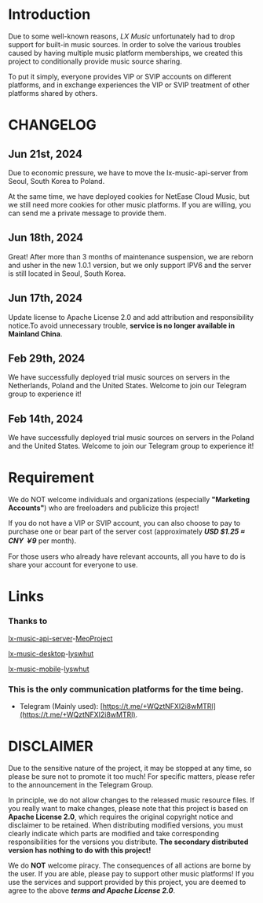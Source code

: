 # Introduction
Due to some well-known reasons, *LX Music* unfortunately had to drop support for built-in music sources. In order to solve the various troubles caused by having multiple music platform memberships, we created this project to conditionally provide music source sharing.

To put it simply, everyone provides VIP or SVIP accounts on different platforms, and in exchange experiences the VIP or SVIP treatment of other platforms shared by others.

# CHANGELOG
## Jun 21st, 2024
Due to economic pressure, we have to move the lx-music-api-server from Seoul, South Korea to Poland. 

At the same time, we have deployed cookies for NetEase Cloud Music, but we still need more cookies for other music platforms. If you are willing, you can send me a private message to provide them. 
## Jun 18th, 2024
Great! After more than 3 months of maintenance suspension, we are reborn and usher in the new 1.0.1 version, but we only support IPV6 and the server is still located in Seoul, South Korea.
## Jun 17th, 2024
Update license to Apache License 2.0 and add attribution and responsibility notice.To avoid unnecessary trouble, **service is no longer available in Mainland China**.
## Feb 29th, 2024
We have successfully deployed trial music sources on servers in the Netherlands, Poland and the United States. Welcome to join our Telegram group to experience it!
## Feb 14th, 2024
We have successfully deployed trial music sources on servers in the Poland and the United States. Welcome to join our Telegram group to experience it!

# Requirement
We do NOT welcome individuals and organizations (especially **"Marketing Accounts"**) who are freeloaders and publicize this project!

If you do not have a VIP or SVIP account, you can also choose to pay to purchase one or bear part of the server cost (approximately ***USD $1.25 ≈ CNY ￥9*** per month).

For those users who already have relevant accounts, all you have to do is share your account for everyone to use.

# Links
### Thanks to
[lx-music-api-server](https://github.com/MeoProject/lx-music-api-server)-[MeoProject](https://github.com/MeoProject)

[lx-music-desktop](https://github.com/lyswhut/lx-music-desktop)-[lyswhut](https://github.com/lyswhut)

[lx-music-mobile](https://github.com/lyswhut/lx-music-mobile)-[lyswhut](https://github.com/lyswhut)

### This is the only communication platforms for the time being.
- Telegram (Mainly used): [https://t.me/+WQztNFXI2i8wMTRl](https://t.me/+WQztNFXI2i8wMTRl).

# **DISCLAIMER**
Due to the sensitive nature of the project, it may be stopped at any time, so please be sure not to promote it too much! For specific matters, please refer to the announcement in the Telegram Group.

In principle, we do not allow changes to the released music resource files. If you really want to make changes, please note that this project is based on **Apache License 2.0**, which requires the original copyright notice and disclaimer to be retained. When distributing modified versions, you must clearly indicate which parts are modified and take corresponding responsibilities for the versions you distribute. **The secondary distributed version has nothing to do with this project!**

We do **NOT** welcome piracy. The consequences of all actions are borne by the user. If you are able, please pay to support other music platforms! If you use the services and support provided by this project, you are deemed to agree to the above ***terms and Apache License 2.0***.
